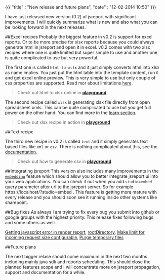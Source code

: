 {{{
    "title"    : "New release and future plans",
    "date"     : "12-02-2014 10:50"
}}}


I have just released new version (0.2) of jsreport with significant improvements. I will quickly summarize what is new and also what you can be looking forward in the next releases.

##Excel recipes
Probably the biggest feature in v0.2 is support for excel reports. Or to be more precise for xlsx reports because you could always generate html in jsreport and open it in excel. v0.2 comes with two xlsx recipes where one is quite limited but super simple to use and another one is quite complicated to use but very powerful.

The first one is called `html-to-xslx` and it just simply converts html into xlsx as name implies. You just put the html table into the template content, run it and get excel online preview. This is very simple to use but only couple of css properties are supported. Read mor about limitations [here](/learn/html-to-xlsx).

> Check out html to xlsx online in [**playground**](https://playground.jsreport.net/#/playground/Y3BG0fnPa).

The second recipe called `xlsx` is generating xlsx file directly from open spreadsheet xmls. This can be quite complicated to use but you get full power on the other hand. You can find more in the [learn section](/learn/xlsx).

> Check out xlsx recipe in action in  [**playground**](https://playground.jsreport.net/#/playground/YBjmBsPFa)

##Text recipe

The third new recipe in v0.2 is called `text` and it simply generates text based files like `xml` or `csv`. There is nothing complicated about this, see the [documentation](/learn/text).

> Check out how to generate csv in [**playground**](https://playground.jsreport.net/#/playground/Y3QQDfP9a)

##Integrating jsreport
This version also includes many improvements in the [`embedding`](/learn/embedding) feature which should allow you to better integrate jsreport ui into your web applications. You can check it out when you add `studio=embed` query parameter after url to the jsreport server. So for example https://localhost/?studio=embed . This feature is getting more mature with every release and you should soon see it running inside other systems like sharepoint.

##Bug fixes
As always I am trying to fix every bug you submit into github or google groups with the highest priority. This release fixes following bugs and some others as well.

[Getting javascript error in render report](https://github.com/jsreport/jsreport/issues/27), [rootDirectory](https://github.com/jsreport/jsreport/issues/26),
[Make limit for incoming request size configurable](https://github.com/jsreport/jsreport/issues/17), [Purge temporary files ](https://github.com/jsreport/jsreport/issues/22)

##Future plans

The next bigger relase should come maximum in the next two months including mainly java sdk and reports scheduling. This should close the planned features scope and I will concentrate more on jsreport propagation, support and documentation for a while.



